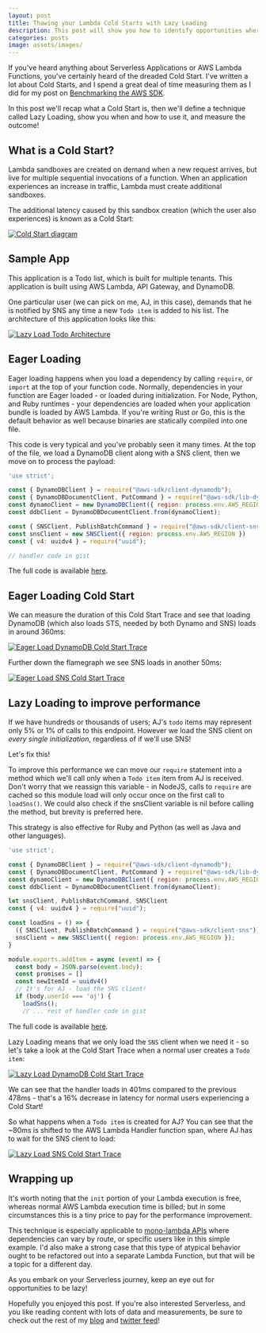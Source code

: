 ```yaml
---
layout: post
title: Thawing your Lambda Cold Starts with Lazy Loading
description: This post will show you how to identify opportunities where Lazy Loading can help you reduce Cold Start Latency. You'll learn this technique, while not always applicable, is something to watch for on your Serverless journey.
categories: posts
image: assets/images/
---
```


If you've heard anything about Serverless Applications or AWS Lambda Functions, you've certainly heard of the dreaded Cold Start. I've written a lot about Cold Starts, and I spend a great deal of time measuring them as I did for my post on [Benchmarking the AWS SDK](aaronstuyvenberg.com/aws-sdk-comparison/).

In this post we'll recap what a Cold Start is, then we'll define a technique called Lazy Loading, show you when and how to use it, and measure the outcome!

## What is a Cold Start?
Lambda sandboxes are created on demand when a new request arrives, but live for multiple sequential invocations of a function. When an application experiences an increase in traffic, Lambda must create additional sandboxes.

The additional latency caused by this sandbox creation (which the user also experiences) is known as a Cold Start:

<span class="image fit"><a href ="/assets/images/cold_start.jpg" target="_blank"><img src="/assets/images/cold_start.jpg" alt="Cold Start diagram"></a></span>

## Sample App
This application is a Todo list, which is built for multiple tenants. This application is built using AWS Lambda, API Gateway, and DynamoDB.

One particular user (we can pick on me, AJ, in this case), demands that he is notified by SNS any time a new `Todo item` is added to his list.
The architecture of this application looks like this:

<span class="image fit"><a href ="/assets/images/lazy_load_arch.jpg" target="_blank"><img src="/assets/images/lazy_load_arch.jpg" alt="Lazy Load Todo Architecture"></a></span>

## Eager Loading
Eager loading happens when you load a dependency by calling `require`, or `import` at the top of your function code.
Normally, dependencies in your function are Eager loaded - or loaded during initialization. For Node, Python, and Ruby runtimes - your dependencies are loaded when your application bundle is loaded by AWS Lambda. If you're writing Rust or Go, this is the default behavior as well because binaries are statically compiled into one file.

This code is very typical and you've probably seen it many times. At the top of the file, we load a DynamoDB client along with a SNS client, then we move on to process the payload:

```javascript
'use strict';

const { DynamoDBClient } = require("@aws-sdk/client-dynamodb");
const { DynamoDBDocumentClient, PutCommand } = require("@aws-sdk/lib-dynamodb");
const dynamoClient = new DynamoDBClient({ region: process.env.AWS_REGION });
const ddbClient = DynamoDBDocumentClient.from(dynamoClient);

const { SNSClient, PublishBatchCommand } = require("@aws-sdk/client-sns");
const snsClient = new SNSClient({ region: process.env.AWS_REGION })
const { v4: uuidv4 } = require("uuid");

// handler code in gist
```

The full code is available [here](https://gist.github.com/astuyve/2e7fe4b39a7ffcfa0646deb9e147802d).

## Eager Loading Cold Start
We can measure the duration of this Cold Start Trace and see that loading DynamoDB (which also loads STS, needed by both Dynamo and SNS) loads in around 360ms:

<span class="image fit"><a href ="/assets/images/eager_load_dynamodb.png" target="_blank"><img src="/assets/images/eager_load_dynamodb.png" alt="Eager Load DynamoDB Cold Start Trace"></a></span>


Further down the flamegraph we see SNS loads in another 50ms:

<span class="image fit"><a href ="/assets/images/eager_load_sns.png" target="_blank"><img src="/assets/images/eager_load_sns.png" alt="Eager Load SNS Cold Start Trace"></a></span>

## Lazy Loading to improve performance
If we have hundreds or thousands of users; AJ's `todo` items may represent only 5% or 1% of calls to this endpoint. However we load the SNS client on *every single initialization*, regardless of if we'll use SNS!

Let's fix this!

To improve this performance we can move our `require` statement into a method which we'll call only when a `Todo item` item from AJ is received. Don't worry that we reassign this variable - in NodeJS, calls to `require` are cached so this module load will only occur once on the first call to `loadSns()`. We could also check if the snsClient variable is nil before calling the method, but brevity is preferred here.

This strategy is also effective for Ruby and Python (as well as Java and other languages).

```javascript
'use strict';

const { DynamoDBClient } = require("@aws-sdk/client-dynamodb");
const { DynamoDBDocumentClient, PutCommand } = require("@aws-sdk/lib-dynamodb");
const dynamoClient = new DynamoDBClient({ region: process.env.AWS_REGION });
const ddbClient = DynamoDBDocumentClient.from(dynamoClient);

let snsClient, PublishBatchCommand, SNSClient
const { v4: uuidv4 } = require("uuid");

const loadSns = () => {
  ({ SNSClient, PublishBatchCommand } = require("@aws-sdk/client-sns"));
  snsClient = new SNSClient({ region: process.env.AWS_REGION });
}

module.exports.addItem = async (event) => {
  const body = JSON.parse(event.body);
  const promises = []
  const newItemId = uuidv4()
  // It's for AJ - load the SNS client!
  if (body.userId === 'aj') {
    loadSns();
    // ... rest of handler code in gist
```

The full code is available [here](https://gist.github.com/astuyve/94029d6206eaf144903579cb5d1ea843).

Lazy Loading means that we only load the `SNS` client when we need it - so let's take a look at the Cold Start Trace when a normal user creates a `Todo item`:

<span class="image fit"><a href ="/assets/images/lazy_load_dynamodb.png" target="_blank"><img src="/assets/images/lazy_load_dynamodb.png" alt="Lazy Load DynamoDB Cold Start Trace"></a></span>

We can see that the handler loads in 401ms compared to the previous 478ms - that's a 16% decrease in latency for normal users experiencing a Cold Start!

So what happens when a `Todo item` is created for AJ? You can see that the ~80ms is shifted to the AWS Lambda Handler function span, where AJ has to wait for the SNS client to load:

<span class="image fit"><a href ="/assets/images/lazy_load_sns.png" target="_blank"><img src="/assets/images/lazy_load_sns.png" alt="Lazy Load SNS Cold Start Trace"></a></span>

## Wrapping up
It's worth noting that the `init` portion of your Lambda execution is free, whereas normal AWS Lambda execution time is billed; but in some circumstances this is a tiny price to pay for the performance improvement.

This technique is especially applicable to [mono-lambda APIs](https://aaronstuyvenberg.com/posts/monolambda-vs-individual-function-api) where dependencies can vary by route, or specific users like in this simple example. I'd also make a strong case that this type of atypical behavior ought to be refactored out into a separate Lambda Function, but that will be a topic for a different day.

As you embark on your Serverless journey, keep an eye out for opportunities to be lazy!

Hopefully you enjoyed this post. If you're also interested Serverless, and you like reading content with lots of data and measurements, be sure to check out the rest of my [blog](https://aaronstuyvenberg.com) and [twitter feed](https://twitter.com/astuyve)!
